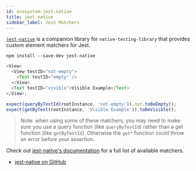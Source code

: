 ```yaml
---
id: ecosystem-jest-native
title: jest-native
sidebar_label: Jest Matchers
---
```


[`jest-native`](https://github.com/bcarroll22/jest-native) is a companion library for
`native-testing-library` that provides custom element matchers for Jest.

```
npm install --save-dev jest-native
```

```javascript
<View>
  <View testID="not-empty">
    <Text testID="empty" />
  </View>
  <Text testID="visible">Visible Example</Text>
</View>;

expect(queryByTestId(rootInstance, 'not-empty')).not.toBeEmpty();
expect(getByText(rootInstance, 'Visible Example')).toBeVisible();
```

> Note: when using some of these matchers, you may need to make sure you use a query function (like
> `queryByTestId`) rather than a get function (like `getByTestId`). Otherwise the `get*` function
> could throw an error before your assertion.

Check out [jest-native's documentation](https://github.com/bcarroll22/jest-native) for a full list
of available matchers.

- [jest-native on GitHub](https://github.com/bcarroll22/jest-native)
